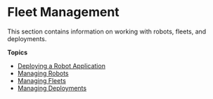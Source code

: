 # Fleet Management<a name="fleets"></a>

This section contains information on working with robots, fleets, and deployments\. 

**Topics**
+ [Deploying a Robot Application](deployment.md)
+ [Managing Robots](managing-robots.md)
+ [Managing Fleets](managing-fleets.md)
+ [Managing Deployments](managing-deployments.md)